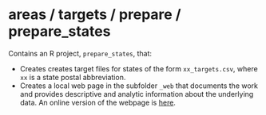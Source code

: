 # areas / targets / prepare / prepare_states

Contains an R project, `prepare_states`, that:

-   Creates creates target files for states of the form `xx_targets.csv`, where `xx` is a state postal abbreviation.
-   Creates a local web page in the subfolder `_web` that documents the work and provides descriptive and analytic information about the underlying data. An online version of the webpage is [here](https://tmd-areas-prepare-state-targets.netlify.app/).
